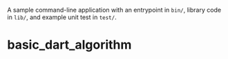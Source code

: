 A sample command-line application with an entrypoint in `bin/`, library code
in `lib/`, and example unit test in `test/`.
# basic_dart_algorithm
